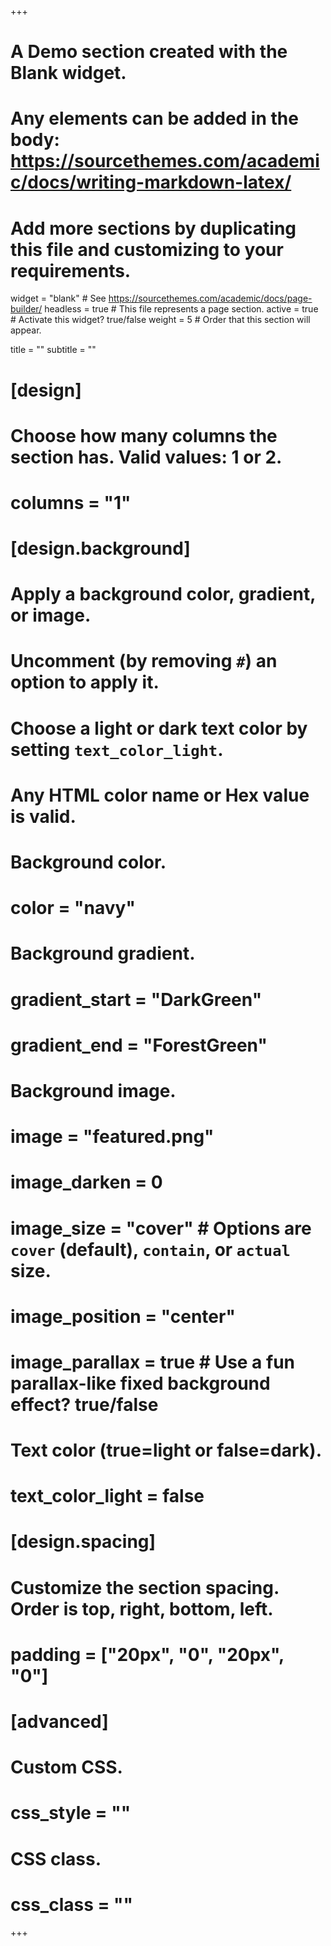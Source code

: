 +++
# A Demo section created with the Blank widget.
# Any elements can be added in the body: https://sourcethemes.com/academic/docs/writing-markdown-latex/
# Add more sections by duplicating this file and customizing to your requirements.

widget = "blank"  # See https://sourcethemes.com/academic/docs/page-builder/
headless = true  # This file represents a page section.
active = true  # Activate this widget? true/false
weight = 5  # Order that this section will appear.

title = ""
subtitle = ""

# [design]
  # Choose how many columns the section has. Valid values: 1 or 2.
  # columns = "1"

# [design.background]
  # Apply a background color, gradient, or image.
  #   Uncomment (by removing `#`) an option to apply it.
  #   Choose a light or dark text color by setting `text_color_light`.
  #   Any HTML color name or Hex value is valid.

  # Background color.
  # color = "navy"
  
  # Background gradient.
  # gradient_start = "DarkGreen"
  # gradient_end = "ForestGreen"
  
  # Background image.
  # image = "featured.png" 
  # image_darken = 0 
  # image_size = "cover"  #  Options are `cover` (default), `contain`, or `actual` size.
  # image_position = "center"
  # image_parallax = true  # Use a fun parallax-like fixed background effect? true/false
  
  # Text color (true=light or false=dark).
  # text_color_light = false

# [design.spacing]
  # Customize the section spacing. Order is top, right, bottom, left.
  # padding = ["20px", "0", "20px", "0"]

# [advanced]
 # Custom CSS. 
 # css_style = ""
 
 # CSS class.
 # css_class = ""
+++